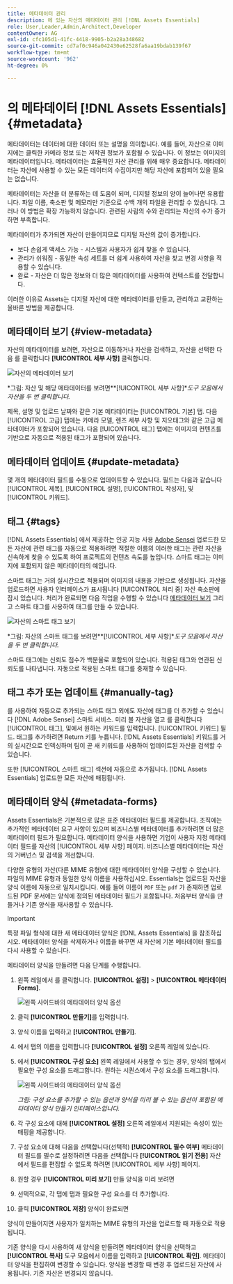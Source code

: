 ```yaml
---
title: 메타데이터 관리
description: 에 있는 자산의 메타데이터 관리 [!DNL Assets Essentials]
role: User,Leader,Admin,Architect,Developer
contentOwner: AG
exl-id: cfc105d1-41fc-4418-9905-b2a28a348682
source-git-commit: cd7af0c946a042430e62528fa6aa19bdab139f67
workflow-type: tm+mt
source-wordcount: '962'
ht-degree: 0%

---
```


# 의 메타데이터 [!DNL Assets Essentials] {#metadata}

메타데이터는 데이터에 대한 데이터 또는 설명을 의미합니다. 예를 들어, 자산으로 이미지에는 클릭한 카메라 정보 또는 저작권 정보가 포함될 수 있습니다. 이 정보는 이미지의 메타데이터입니다. 메타데이터는 효율적인 자산 관리를 위해 매우 중요합니다. 메타데이터는 자산에 사용할 수 있는 모든 데이터의 수집이지만 해당 자산에 포함되어 있을 필요는 없습니다.

메타데이터는 자산을 더 분류하는 데 도움이 되며, 디지털 정보의 양이 늘어나면 유용합니다. 파일 이름, 축소판 및 메모리만 기준으로 수백 개의 파일을 관리할 수 있습니다. 그러나 이 방법은 확장 가능하지 않습니다. 관련된 사람의 수와 관리되는 자산의 수가 증가하면 부족합니다.

메타데이터가 추가되면 자산이 만들어지므로 디지털 자산의 값이 증가합니다.

* 보다 손쉽게 액세스 가능 - 시스템과 사용자가 쉽게 찾을 수 있습니다.
* 관리가 쉬워짐 - 동일한 속성 세트를 더 쉽게 사용하여 자산을 찾고 변경 사항을 적용할 수 있습니다.
* 완료 - 자산은 더 많은 정보와 더 많은 메타데이터를 사용하여 컨텍스트를 전달합니다.

이러한 이유로 Assets는 디지털 자산에 대한 메타데이터를 만들고, 관리하고 교환하는 올바른 방법을 제공합니다.

## 메타데이터 보기 {#view-metadata}

자산의 메타데이터를 보려면, 자산으로 이동하거나 자산을 검색하고, 자산을 선택한 다음 를 클릭합니다 **[!UICONTROL 세부 사항]** 클릭합니다.

![자산의 메타데이터 보기](assets/metadata-view1.png)

*그림: 자산 및 해당 메타데이터를 보려면&#x200B;**[!UICONTROL 세부 사항]**도구 모음에서 자산을 두 번 클릭합니다.*

제목, 설명 및 업로드 날짜와 같은 기본 메타데이터는 [!UICONTROL 기본] 탭. 다음 [!UICONTROL 고급] 탭에는 카메라 모델, 렌즈 세부 사항 및 지오태그와 같은 고급 메타데이터가 포함되어 있습니다. 다음 [!UICONTROL 태그] 탭에는 이미지의 컨텐츠를 기반으로 자동으로 적용된 태그가 포함되어 있습니다.

## 메타데이터 업데이트 {#update-metadata}

몇 개의 메타데이터 필드를 수동으로 업데이트할 수 있습니다. 필드는 다음과 같습니다 [!UICONTROL 제목], [!UICONTROL 설명], [!UICONTROL 작성자], 및 [!UICONTROL 키워드].

## 태그 {#tags}

[!DNL Assets Essentials] 에서 제공하는 인공 지능 사용 [Adobe Sensei](https://www.adobe.com/kr/sensei.html) 업로드한 모든 자산에 관련 태그를 자동으로 적용하려면 적절한 이름의 이러한 태그는 관련 자산을 신속하게 찾을 수 있도록 하여 프로젝트의 컨텐츠 속도를 높입니다. 스마트 태그는 이미지에 포함되지 않은 메타데이터의 예입니다.

스마트 태그는 거의 실시간으로 적용되며 이미지의 내용을 기반으로 생성됩니다. 자산을 업로드하면 사용자 인터페이스가 표시됩니다 [!UICONTROL 처리 중] 자산 축소판에 잠시 있습니다. 처리가 완료되면 다음 작업을 수행할 수 있습니다 [메타데이터 보기](#view-metadata) 그리고 스마트 태그를 사용하여 태그를 만들 수 있습니다.

![자산의 스마트 태그 보기](assets/metadata-view-tags.png)

*그림: 자산의 스마트 태그를 보려면&#x200B;**[!UICONTROL 세부 사항]**도구 모음에서 자산을 두 번 클릭합니다.*

스마트 태그에는 신뢰도 점수가 백분율로 포함되어 있습니다. 적용된 태그와 연관된 신뢰도를 나타냅니다. 자동으로 적용된 스마트 태그를 중재할 수 있습니다.

## 태그 추가 또는 업데이트 {#manually-tag}

를 사용하여 자동으로 추가되는 스마트 태그 외에도 자산에 태그를 더 추가할 수 있습니다 [!DNL Adobe Sensei] 스마트 서비스. 미리 볼 자산을 열고 를 클릭합니다 [!UICONTROL 태그], 및에서 원하는 키워드를 입력합니다. [!UICONTROL 키워드] 필드. 태그를 추가하려면 Return 키를 누릅니다. [!DNL Assets Essentials] 키워드를 거의 실시간으로 인덱싱하며 팀이 곧 새 키워드를 사용하여 업데이트된 자산을 검색할 수 있습니다.

또한 [!UICONTROL 스마트 태그] 섹션에 자동으로 추가됩니다. [!DNL Assets Essentials] 업로드한 모든 자산에 매핑됩니다.

## 메타데이터 양식 {#metadata-forms}

Assets Essentials은 기본적으로 많은 표준 메타데이터 필드를 제공합니다. 조직에는 추가적인 메타데이터 요구 사항이 있으며 비즈니스별 메타데이터를 추가하려면 더 많은 메타데이터 필드가 필요합니다. 메타데이터 양식을 사용하면 기업이 사용자 지정 메타데이터 필드를 자산의 [!UICONTROL 세부 사항] 페이지. 비즈니스별 메타데이터는 자산의 거버넌스 및 검색을 개선합니다.

다양한 유형의 자산(다른 MIME 유형)에 대한 메타데이터 양식을 구성할 수 있습니다. 파일의 MIME 유형과 동일한 양식 이름을 사용하십시오. Essentials는 업로드된 자산을 양식 이름에 자동으로 일치시킵니다. 예를 들어 이름이 `PDF` 또는 `pdf` 가 존재하면 업로드된 PDF 문서에는 양식에 정의된 메타데이터 필드가 포함됩니다. 처음부터 양식을 만들거나 기존 양식을 재사용할 수 있습니다.

>[!IMPORTANT]
>
>특정 파일 형식에 대한 새 메타데이터 양식은 [!DNL Assets Essentials] 을 참조하십시오. 메타데이터 양식을 삭제하거나 이름을 바꾸면 새 자산에 기본 메타데이터 필드를 다시 사용할 수 있습니다.

메타데이터 양식을 만들려면 다음 단계를 수행합니다.

1. 왼쪽 레일에서 를 클릭합니다. **[!UICONTROL 설정]** > **[!UICONTROL 메타데이터 Forms]**.

   ![왼쪽 사이드바의 메타데이터 양식 옵션](assets/metadata-forms-sidebar.png)

1. 클릭 **[!UICONTROL 만들기]**&#x200B;를 입력합니다.
1. 양식 이름을 입력하고 **[!UICONTROL 만들기]**.
1. 에서 탭의 이름을 입력합니다 **[!UICONTROL 설정]** 오른쪽 레일에 있습니다.
1. 에서 **[!UICONTROL 구성 요소]** 왼쪽 레일에서 사용할 수 있는 경우, 양식의 탭에서 필요한 구성 요소를 드래그합니다. 원하는 시퀀스에서 구성 요소를 드래그합니다.

   ![왼쪽 사이드바의 메타데이터 양식 옵션](assets/metadata-form-new.png)

   *그림: 구성 요소를 추가할 수 있는 옵션과 양식을 미리 볼 수 있는 옵션이 포함된 메타데이터 양식 만들기 인터페이스입니다.*

1. 각 구성 요소에 대해 **[!UICONTROL 설정]** 오른쪽 레일에서 지원되는 속성이 있는 매핑을 제공합니다.
1. 구성 요소에 대해 다음을 선택합니다(선택적) **[!UICONTROL 필수 여부]** 메타데이터 필드를 필수로 설정하려면 다음을 선택합니다 **[!UICONTROL 읽기 전용]** 자산에서 필드를 편집할 수 없도록 하려면 [!UICONTROL 세부 사항] 페이지.
1. 원할 경우 **[!UICONTROL 미리 보기]** 만들 양식을 미리 보려면
1. 선택적으로, 각 탭에 탭과 필요한 구성 요소를 더 추가합니다.
1. 클릭 **[!UICONTROL 저장]** 양식이 완료되면

양식이 만들어지면 사용자가 일치하는 MIME 유형의 자산을 업로드할 때 자동으로 적용됩니다.

기존 양식을 다시 사용하여 새 양식을 만들려면 메타데이터 양식을 선택하고 **[!UICONTROL 복사]** 도구 모음에서 이름을 입력하고 **[!UICONTROL 확인]**. 메타데이터 양식을 편집하여 변경할 수 있습니다. 양식을 변경할 때 변경 후 업로드된 자산에 사용됩니다. 기존 자산은 변경되지 않습니다.

<!-- TBD: Cannot create a form using the second option. Documenting only the first option for now.
To reuse an existing form to create a new form, do one of these:

* Select a metadata form and click **[!UICONTROL Copy]** from the toolbar, provide a name, and click **[!UICONTROL Confirm]**.

* Click **[!UICONTROL Create]**, select **[!UICONTROL Use existing form structure as template]** option, and select an existing form. 
-->

<!-- TBD: Queries for PM and engg.

Can we edit the existing metadata in any form?

How to moderate smart tags?

Allow or deny list for smart tags?

What about Tags displayed just above Smart Tags in the UI?

Is there a detailed metadata tab. Where do the other details of an asset go?

How can one search based strictly on the metadata. Similar to AEM Assets GQL queries.
-->

<!-- TBD: Link to related articles if any.

>[!MORELIKETHIS]
>
>* [Search assets](search.md).
-->
